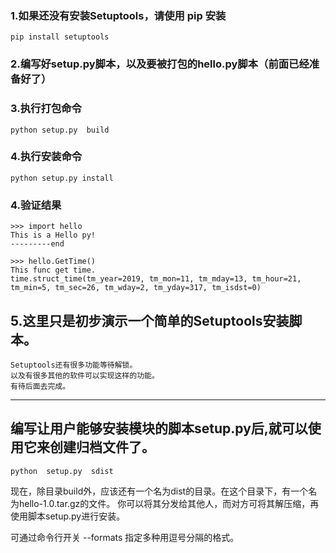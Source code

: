 ### 1.如果还没有安装Setuptools，请使用 pip 安装

```
pip install setuptools
```

### 2.编写好setup.py脚本，以及要被打包的hello.py脚本（前面已经准备好了）

### 3.执行打包命令

```
python setup.py  build
```

### 4.执行安装命令

```
python setup.py install
```

### 4.验证结果

```
>>> import hello
This is a Hello py!
---------end

>>> hello.GetTime()
This func get time.
time.struct_time(tm_year=2019, tm_mon=11, tm_mday=13, tm_hour=21, tm_min=5, tm_sec=26, tm_wday=2, tm_yday=317, tm_isdst=0)
```

## 5.这里只是初步演示一个简单的Setuptools安装脚本。

```
Setuptools还有很多功能等待解锁。
以及有很多其他的软件可以实现这样的功能。
有待后面去完成。
```

----------------------------------------------------------------------------------------------------------

## 编写让用户能够安装模块的脚本setup.py后,就可以使用它来创建归档文件了。

```
python  setup.py  sdist
```
现在，除目录build外，应该还有一个名为dist的目录。在这个目录下，有一个名为hello-1.0.tar.gz的文件。
你可以将其分发给其他人，而对方可将其解压缩，再使用脚本setup.py进行安装。

可通过命令行开关 --formats 指定多种用逗号分隔的格式。

